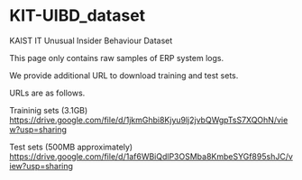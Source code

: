 # KIT-UIBD_dataset
KAIST IT Unusual Insider Behaviour Dataset

This page only contains raw samples of ERP system logs.

We provide additional URL to download training and test sets.

URLs are as follows.

Traininig sets (3.1GB)
https://drive.google.com/file/d/1jkmGhbi8Kjyu9lj2jvbQWgpTsS7XQOhN/view?usp=sharing

Test sets (500MB approximately)
https://drive.google.com/file/d/1af6WBiQdlP3OSMba8KmbeSYGf895shJC/view?usp=sharing


